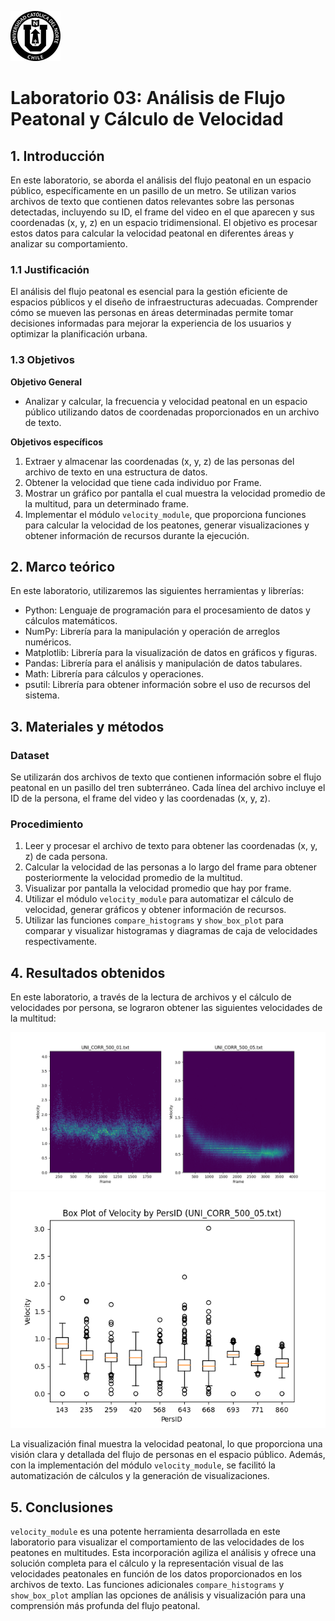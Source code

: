 ![Logo UCN](images/60x60-ucn-negro.png)

# Laboratorio 03: Análisis de Flujo Peatonal y Cálculo de Velocidad

## 1. Introducción

En este laboratorio, se aborda el análisis del flujo peatonal en un espacio público, específicamente en un pasillo de un metro. Se utilizan varios archivos de texto que contienen datos relevantes sobre las personas detectadas, incluyendo su ID, el frame del video en el que aparecen y sus coordenadas (x, y, z) en un espacio tridimensional. El objetivo es procesar estos datos para calcular la velocidad peatonal en diferentes áreas y analizar su comportamiento.

### 1.1 Justificación

El análisis del flujo peatonal es esencial para la gestión eficiente de espacios públicos y el diseño de infraestructuras adecuadas. Comprender cómo se mueven las personas en áreas determinadas permite tomar decisiones informadas para mejorar la experiencia de los usuarios y optimizar la planificación urbana.

### 1.3 Objetivos

**Objetivo General**

- Analizar y calcular, la frecuencia y velocidad peatonal en un espacio público utilizando datos de coordenadas proporcionados en un archivo de texto.

**Objetivos específicos**

1. Extraer y almacenar las coordenadas (x, y, z) de las personas del archivo de texto en una estructura de datos.
2. Obtener la velocidad que tiene cada individuo por Frame.
3. Mostrar un gráfico por pantalla el cual muestra la velocidad promedio de la multitud, para un determinado frame.
4. Implementar el módulo `velocity_module`, que proporciona funciones para calcular la velocidad de los peatones, generar visualizaciones y obtener información de recursos durante la ejecución.


## 2. Marco teórico

En este laboratorio, utilizaremos las siguientes herramientas y librerías:

- Python: Lenguaje de programación para el procesamiento de datos y cálculos matemáticos.
- NumPy: Librería para la manipulación y operación de arreglos numéricos.
- Matplotlib: Librería para la visualización de datos en gráficos y figuras.
- Pandas: Librería para el análisis y manipulación de datos tabulares.
- Math: Librería para cálculos y operaciones.
- psutil: Librería para obtener información sobre el uso de recursos del sistema.

## 3. Materiales y métodos

### Dataset

Se utilizarán dos archivos de texto que contienen información sobre el flujo peatonal en un pasillo del tren subterráneo. Cada línea del archivo incluye el ID de la persona, el frame del video y las coordenadas (x, y, z).

### Procedimiento

1. Leer y procesar el archivo de texto para obtener las coordenadas (x, y, z) de cada persona.
2. Calcular la velocidad de las personas a lo largo del frame para obtener posteriormente la velocidad promedio de la multitud.
3. Visualizar por pantalla la velocidad promedio que hay por frame.
4. Utilizar el módulo `velocity_module` para automatizar el cálculo de velocidad, generar gráficos y obtener información de recursos.
5. Utilizar las funciones `compare_histograms` y `show_box_plot` para comparar y visualizar histogramas y diagramas de caja de velocidades respectivamente.


## 4. Resultados obtenidos

En este laboratorio, a través de la lectura de archivos y el cálculo de velocidades por persona, se lograron obtener las siguientes velocidades de la multitud:

![Velocity Histogram Comparisson](images/histogram_velocity_comparisson.png)
![Randomly Selected PersID Box Plot](images/velocity_boxplot.png)

La visualización final muestra la velocidad peatonal, lo que proporciona una visión clara y detallada del flujo de personas en el espacio público. Además, con la implementación del módulo `velocity_module`, se facilitó la automatización de cálculos y la generación de visualizaciones.

## 5. Conclusiones

`velocity_module` es una potente herramienta desarrollada en este laboratorio para visualizar el comportamiento de las velocidades de los peatones en multitudes. Esta incorporación agiliza el análisis y ofrece una solución completa para el cálculo y la representación visual de las velocidades peatonales en función de los datos proporcionados en los archivos de texto. Las funciones adicionales `compare_histograms` y `show_box_plot` amplían las opciones de análisis y visualización para una comprensión más profunda del flujo peatonal.

